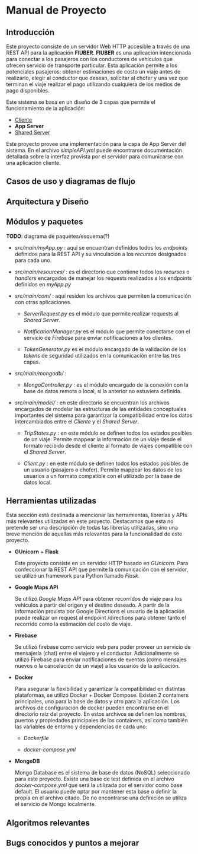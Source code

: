 # Manual de Proyecto

## Introducción


Este proyecto consiste de un servidor Web HTTP accesible a través de una REST API para la aplicación **FIUBER**. **FIUBER** es una aplicación intencionada para conectar a los pasajeros con los conductores de vehículos que ofrecen servicio de transporte particular. Esta aplicación permite a los potenciales pasajeros: obtener estimaciones de costo un viaje antes de realizarlo, elegir al conductor que desean, solicitar al chofer y una vez que terminan el viaje realizar el pago utilizando cualquiera de los medios de pago disponibles. 

Este sistema se basa en un diseño de 3 capas que permite el funcionamiento de la aplicación:

+ [Cliente](https://github.com/fi-ubers/client) 
+ **App** **Server**
+ [Shared Server](https://github.com/fi-ubers/shared-server)

Este proyecto provee una implementación para la capa de App Server del sistema. En el archivo *simpleAPI.yml* puede encontrarse documentación detallada sobre la interfaz provista por el servidor para comunicarse con una aplicación cliente. 

## Casos de uso y diagramas de flujo

## Arquitectura y Diseño

## Módulos y paquetes

**TODO**: diagrama de paquetes/esquema(?)
 
+ *src/main/myApp.py* : aquí se encuentran definidos todos los *endpoints* definidos para la REST API y su vinculación a los *recursos* designados para cada uno.
 
+ *src/main/resources/* : es el directorio que contiene todos los *recursos* o *handlers* encargados de manejar los requests realizados a los endpoints definidos en *myApp.py*

+ *src/main/com/* : aquí residen los archivos que permiten la comunicación con otras aplicaciones. 
  
  + *ServerRequest.py* es el módulo que permite realizar requests al *Shared Server*.
 
  + *NotificationManager.py* es el módulo que permite conectarse con el servicio de *Firebase* para enviar notificaciones a los clientes.
	
  + *TokenGenerator.py* es el módulo encargado de la validación de los *tokens* de seguridad utilizados en la comunicación entre las tres capas.
	
+ *src/main/mongodb/* : 
	
  + *MongoController.py* : es el módulo encargado de la conexión con la base de datos remota o local, si la anterior no estuviera definida.
 
+ *src/main/model/* : en este directorio se encuentran los archivos encargados de modelar las estructuras de las entidades conceptuales importantes del sistema para garantizar la compatibilidad entre los datos intercambiados entre el *Cliente* y el *Shared Server*.
 
  + *TripStates.py* : en este módulo se definen todos los estados posibles de un viaje. Permite mappear la información de un viaje desde el formato recibido desde el cliente al formato de viajes compatible con el *Shared Server*.
 
  + *Client.py* : en este módulo se definen todos los estados posibles de un usuario (pasajero o chofer). Permite mappear los datos de los usuarios a un formato compatible con el utilizado por la base de datos local.


## Herramientas utilizadas


Esta sección está destinada a mencionar las herramientas, librerías y APIs más relevantes utilizadas en este proyecto. Destacamos que esta no pretende ser una descripción de todas las librerías utilizadas, sino una breve mención de aquellas más relevantes para la funcionalidad de este proyecto.

- **GUnicorn** + **Flask**

	Este proyecto consiste en un servidor HTTP basado en *GUnicorn*. Para confeccionar la REST API que permite la comunicación con el servidor, se utilizó un framework para Python llamado *Flask*. 
		
- **Google Maps API**

	Se utilizó *Google Maps API* para obtener recorridos de viaje para los vehículos a partir del origen y el destino deseado. A partir de la información provista por Google Directions el usuario de la aplicación puede realizar un request al endpoint /directions para obtener tanto el recorrido como la estimación del costo de viaje.
		
- **Firebase**

	Se utilizó firebase como servicio web para poder proveer un servicio de mensajería (chat) entre el viajero y el conductor. Adicionalmente se utilizó Firebase para enviar notificaciones de eventos (como mensajes nuevos o la cancelación de un viaje) a los usuarios de la aplicación. 
		
- **Docker**

	Para asegurar la flexibilidad y garantizar la compatibilidad en distintas plataformas, se utilizó Docker + Docker Compose. Existen 2 containers principales, uno para la base de datos y otro para la aplicación. Los archivos de configuración de docker pueden encontrarse en el directorio raíz del proyecto. En estos archivos se definen los nombres, puertos y propiedades principales de los containers, así como también las variables de entorno y dependencias de cada uno:

	 + *Dockerfile*
	
	 + *docker-compose.yml*
		
- **MongoDB**

	Mongo Database es el sistema de base de datos (NoSQL) seleccionado para este proyecto. Existe una base de test definida en el archivo *docker-compose.yml* que será la utilizada por el servidor como base default. El usuario puede optar por mantener esta base o definir la propia en el archivo citado. De no encontrarse una definición se utiliza el servicio de Mongo localmente.

## Algoritmos relevantes
	
	
	
## Bugs conocidos y puntos a mejorar






